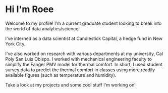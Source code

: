 # Hi I'm Roee

Welcome to my profile! I'm a current graduate student looking to break into the world of data analytics/science!

I've interned as a data scientist at Candlestick Capital, a hedge fund in New York City.

I've also worked on research with various departments at my university, Cal Poly San Luis Obispo. I worked with mechanical engineering faculty to simplify the Fanger PMV model for thermal comfort. In short, I used student survey data to predict the thermal comfort in classes using more readily available figures (such as temperature and humidity).


Take a look at my projects and some cool stuff I'm working on!


